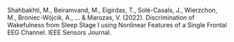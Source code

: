 ﻿---
layout: post
date: 2022-01-01 09:00:00
link: https://doi.org/10.1109/JSEN.2022.3155345
categories: article
year: 2022
---

Shahbakhti, M., Beiramvand, M., Eigirdas, T., Solé-Casals, J., Wierzchon, M., Broniec-Wójcik, A., ... & Marozas, V. (2022). Discrimination of Wakefulness from Sleep Stage I using Nonlinear Features of a Single Frontal EEG Channel. IEEE Sensors Journal.